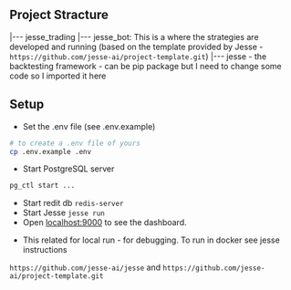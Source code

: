 ## Project Stracture

|--- jesse_trading
    |--- jesse_bot: This is a where the strategies are developed and running (based on the template provided by Jesse -  `https://github.com/jesse-ai/project-template.git`)
|--- jesse - the backtesting framework - can be pip package but I need to change some code so I imported it here


## Setup

- Set the .env file (see .env.example)
```sh
# to create a .env file of yours
cp .env.example .env
```
- Start PostgreSQL server
```sh
pg_ctl start ...
```
- Start redit db
```redis-server ```
- Start Jesse 
```jesse run```
- Open [localhost:9000](http://localhost:9000) to see the dashboard.

* This related for local run - for debugging. To run in docker see jesse instructions

`https://github.com/jesse-ai/jesse` and `https://github.com/jesse-ai/project-template.git`
